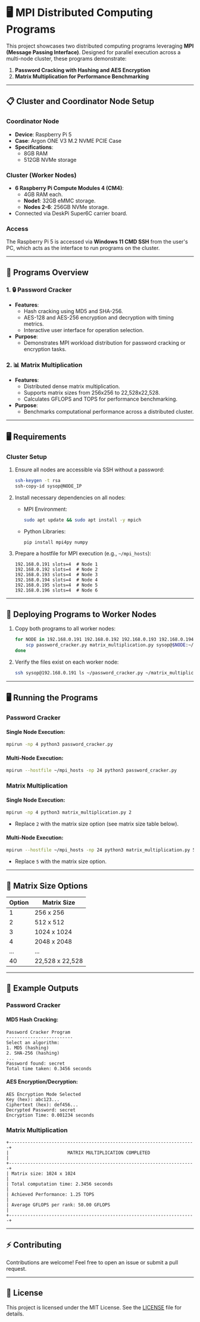 
# 🖥️ MPI Distributed Computing Programs

This project showcases two distributed computing programs leveraging **MPI (Message Passing Interface)**. Designed for parallel execution across a multi-node cluster, these programs demonstrate:
1. **Password Cracking with Hashing and AES Encryption**
2. **Matrix Multiplication for Performance Benchmarking**

---

## 📋 Cluster and Coordinator Node Setup

### **Coordinator Node**
- **Device**: Raspberry Pi 5
- **Case**: Argon ONE V3 M.2 NVME PCIE Case
- **Specifications**:
  - 8GB RAM
  - 512GB NVMe storage

### **Cluster (Worker Nodes)**
- **6 Raspberry Pi Compute Modules 4 (CM4)**:
  - 4GB RAM each.
  - **Node1**: 32GB eMMC storage.
  - **Nodes 2-6**: 256GB NVMe storage.
- Connected via DeskPi Super6C carrier board.

### Access
The Raspberry Pi 5 is accessed via **Windows 11 CMD SSH** from the user's PC, which acts as the interface to run programs on the cluster.

---

## 🚀 Programs Overview

### 1. 🔒 **Password Cracker**
- **Features**:
  - Hash cracking using MD5 and SHA-256.
  - AES-128 and AES-256 encryption and decryption with timing metrics.
  - Interactive user interface for operation selection.
- **Purpose**:
  - Demonstrates MPI workload distribution for password cracking or encryption tasks.

### 2. 📊 **Matrix Multiplication**
- **Features**:
  - Distributed dense matrix multiplication.
  - Supports matrix sizes from 256x256 to 22,528x22,528.
  - Calculates GFLOPS and TOPS for performance benchmarking.
- **Purpose**:
  - Benchmarks computational performance across a distributed cluster.

---

## 🖥️ Requirements

### Cluster Setup
1. Ensure all nodes are accessible via SSH without a password:
   ```bash
   ssh-keygen -t rsa
   ssh-copy-id sysop@NODE_IP
   ```

2. Install necessary dependencies on all nodes:
   - MPI Environment:
     ```bash
     sudo apt update && sudo apt install -y mpich
     ```
   - Python Libraries:
     ```bash
     pip install mpi4py numpy
     ```

3. Prepare a hostfile for MPI execution (e.g., `~/mpi_hosts`):
   ```plaintext
   192.168.0.191 slots=4  # Node 1
   192.168.0.192 slots=4  # Node 2
   192.168.0.193 slots=4  # Node 3
   192.168.0.194 slots=4  # Node 4
   192.168.0.195 slots=4  # Node 5
   192.168.0.196 slots=4  # Node 6
   ```

---

## 📂 Deploying Programs to Worker Nodes

1. Copy both programs to all worker nodes:
   ```bash
   for NODE in 192.168.0.191 192.168.0.192 192.168.0.193 192.168.0.194 192.168.0.195 192.168.0.196; do
       scp password_cracker.py matrix_multiplication.py sysop@$NODE:~/
   done
   ```

2. Verify the files exist on each worker node:
   ```bash
   ssh sysop@192.168.0.191 ls ~/password_cracker.py ~/matrix_multiplication.py
   ```

---

## 🖥️ Running the Programs

### Password Cracker
#### Single Node Execution:
```bash
mpirun -np 4 python3 password_cracker.py
```

#### Multi-Node Execution:
```bash
mpirun --hostfile ~/mpi_hosts -np 24 python3 password_cracker.py
```

### Matrix Multiplication
#### Single Node Execution:
```bash
mpirun -np 4 python3 matrix_multiplication.py 2
```
- Replace `2` with the matrix size option (see matrix size table below).

#### Multi-Node Execution:
```bash
mpirun --hostfile ~/mpi_hosts -np 24 python3 matrix_multiplication.py 5
```
- Replace `5` with the matrix size option.

---

## 📏 Matrix Size Options

| Option | Matrix Size |
|--------|-------------|
| 1      | 256 x 256   |
| 2      | 512 x 512   |
| 3      | 1024 x 1024 |
| 4      | 2048 x 2048 |
| ...    | ...         |
| 40     | 22,528 x 22,528 |

---

## 🎯 Example Outputs

### Password Cracker
#### MD5 Hash Cracking:
```plaintext
Password Cracker Program
-------------------------
Select an algorithm:
1. MD5 (hashing)
2. SHA-256 (hashing)
...
Password found: secret
Total time taken: 0.3456 seconds
```

#### AES Encryption/Decryption:
```plaintext
AES Encryption Mode Selected
Key (hex): abc123...
Ciphertext (hex): def456...
Decrypted Password: secret
Encryption Time: 0.001234 seconds
```

### Matrix Multiplication
```plaintext
+----------------------------------------------------------------------+
|                      MATRIX MULTIPLICATION COMPLETED                |
+----------------------------------------------------------------------+
| Matrix size: 1024 x 1024                                             |
| Total computation time: 2.3456 seconds                               |
| Achieved Performance: 1.25 TOPS                                      |
| Average GFLOPS per rank: 50.00 GFLOPS                                |
+----------------------------------------------------------------------+
```

---

## ⚡ Contributing
Contributions are welcome! Feel free to open an issue or submit a pull request.

---

## 📜 License
This project is licensed under the MIT License. See the [LICENSE](LICENSE) file for details.
